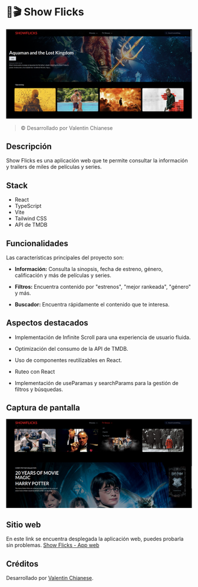 # 🎥🎬 Show Flicks

<a href="https://show-flicks.netlify.app/">
<img src="src/assets/home.png">
</a>

> © Desarrollado por Valentin Chianese
## Descripción

Show Flicks es una aplicación web que te permite consultar la información y trailers de miles de películas y series.

## Stack
- React
- TypeScript
- Vite
- Tailwind CSS
- API de TMDB

## Funcionalidades

Las características principales del proyecto son:


- **Información:** Consulta la sinopsis, fecha de estreno, género, calificación y más de películas y series.

- **Filtros:** Encuentra contenido por "estrenos", "mejor rankeada", "género" y más.

- **Buscador:** Encuentra rápidamente el contenido que te interesa.


## Aspectos destacados

- Implementación de Infinite Scroll para una experiencia de usuario fluida.

- Optimización del consumo de la API de TMDB.

- Uso de componentes reutilizables en React.

- Ruteo con React

- Implementación de useParamas y searchParams para la gestión de filtros y búsquedas.


## Captura de pantalla

![Screenshot DER](./src/assets/ss.png)

## Sitio web
En este link se encuentra desplegada la aplicación web, puedes probarla sin problemas.
<a href="https://show-flicks.netlify.app/">Show Flicks - App web</a>

## Créditos

Desarrollado por [Valentin Chianese](https://github.com/ImLevan).